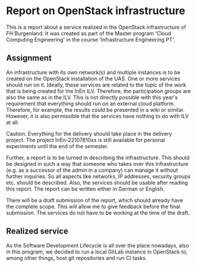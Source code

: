 # Report on OpenStack infrastructure

This is a report about a service realized in the OpenStack infrastructure of FH Burgenland. It was created as part of the Master program 'Cloud Computing Engineering' in the course 'Infrastructure Engineering PT'.

## Assignment

An infrastructure with its own network(s) and multiple instances is to be created on the OpenStack installation of the UAS.
One or more services should run on it.
Ideally, these services are related to the topic of the work that is being created for the InEn ILV.
Therefore, the participation groups are also the same as in the ILV.
This is not directly possible with this year's requirement that everything should run on an external cloud platform.
Therefore, for example, the results could be presented in a wiki or similar.
However, it is also permissible that the services have nothing to do with ILV at all.

Caution. Everything for the delivery should take place in the delivery project.
The project InEn-22107810xx is still available for personal experiments until the end of the semester.

Further, a report is to be turned in describing the infrastructure.
This should be designed in such a way that someone who takes over this infrastructure (e.g. as a successor of the admin in a company) can manage it without further inquiries.
So all aspects like networks, IP addresses, security groups etc. should be described.
Also, the services should be usable after reading this report.
The report can be written either in German or English.

There will be a draft submission of the report, which should already have the complete scope.
This will allow me to give feedback before the final submission.
The services do not have to be working at the time of the draft.

## Realized service

As the Software Development Lifecycle is all over the place nowadays, also in this program, we decided to run a local GitLab instance in OpenStack to, among other things, host git repositories and run CI tasks.
